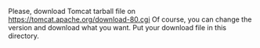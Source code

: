 
Please, download Tomcat tarball file on https://tomcat.apache.org/download-80.cgi
Of course, you can change the version and download what you want.
Put your download file in this directory.
